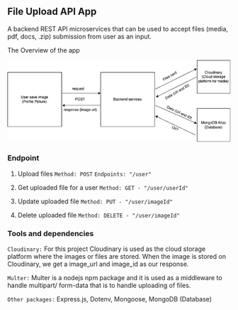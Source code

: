 ## File Upload API App

A backend REST API microservices that can be used to accept files (media, pdf, docs, .zip) submission from user as an input.

The Overview of the app

![Image](./assets/file_upload.png)

### Endpoint

1. Upload files
   `Method: POST`
   `Endpoints: "/user"`

2. Get uploaded file for a user
   `Method: GET - "/user/userId"`

3. Update uploaded file
   `Method: PUT - "/user/imageId"`

4. Delete uploaded file
   `Method: DELETE - "/user/imageId"`

### Tools and dependencies

`Cloudinary:` For this project Cloudinary is used as the cloud storage platform where the images or files are stored. When the image is stored on Cloudinary, we get a image_url and image_id as our response.

`Multer:` Multer is a nodejs npm package and it is used as a middleware to handle multipart/ form-data that is to handle uploading of files.

`Other packages:` Express.js, Dotenv, Mongoose, MongoDB (Database)
